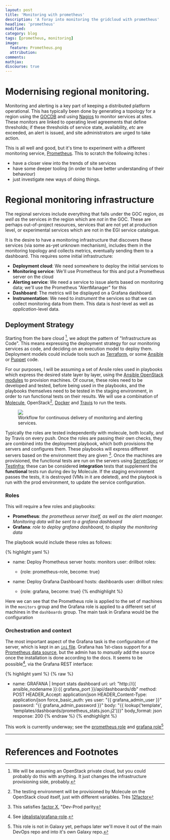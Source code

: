```yaml
---
layout: post
title: 'Monitoring with prometheus'
description: 'A foray into monitoring the gridcloud with prometheus'
headline: 'prometheus'
modified:
category: blog
tags: [prometheus, monitoring]
image:
  feature: Prometheus.png
  attribution:
comments:
mathjax:
discourse: true
---
```


# Modernising regional monitoring.

Monitoring and alerting is a key part of keeping a distributed platform operational.
This has typically been done by generating a topology for a region using the [GOCDB](https://goc.egi.eu) and using [Nagios](https://www.nagios.org/) to monitor services at sites.
These monitors are linked to operating level agreements that define thresholds; if these thresholds of service state, availability, _etc_ are exceeded, an alert is issued, and site administrators are urged to take action.

This is all well and good, but it's time to experiment with a different monitoring service, [Prometheus](https://prometheus.io). 
This to scratch the following itches : 

  - have a closer view into the trends of site services
  - have some deeper tooling (in order to have better understanding of their behaviour)
  - just investigate new ways of doing things.

# Regional monitoring infrastructure

The regional services include everything that falls under the GOC region, _as well as_ the services _in_ the region which are _not_ in the GOC. 
These are perhaps out-of-project resources, services that are not yet at production level, or experimental services which are not in the EGI service catalogue.

It is the desire to have a monitoring infrastructure that discovers these services (via some as-yet unknown mechanism), includes them in the monitoring topology and collects metrics, eventually sending them to a dashboard. 
This requires some initial infrastructure:

  - **Deployment cloud**: We need somewhere to deploy the initial services to
  - **Monitoring service**: We'll use Prometheus for this and put a Prometheus server on the cloud
  - **Alerting service**: We need a service to issue alerts based on monitoring data; we'll use the Prometheus "AlertManager" for this
  - **Dashboard**: The metrics will be displayed on a Grafana dashboard.
  - **Instrumentation**: We need to _instrument_ the services so that we can collect monitoring data from them. This data is _host_-level as well as _application_-level data.

## Deployment Strategy

Starting from the bare cloud [^BareCloud], we adopt the pattern of  "Infrastructure as Code".
This means expressing the deployment strategy for our monitoring services as code, and deciding on an execution model to deploy them.
Deployment models could include tools such as [Terraform](terraform.io), or some [Ansible](http://www.ansible.com) or [Puppet](https://puppet.com/) code.

For our purposes, I will be assuming a set of Ansile roles used in playbooks  which express the desired state layer by layer, using the [Ansible OpenStack modules](https://www.ansible.com/openstack) to provision machines.
Of course, these roles need to be developed and tested, before being used in the playbooks, and the playbooks themselves need to be tested in the staging environment, in order to run functional tests on their results.
We will use a combination of [Molecule](molecule.readthedocs.io/), OpenStack[^TestingEnv], [Docker](http://docker.com/) and [Travis](https://travis-ci.com) to run the tests.

<figure>
<img src="{{ site.url }}/images/Deployment.svg" />
<figcaption>Workflow for continuous delivery of monitoring and alerting services.</figcaption>
</figure>

Typically the roles are tested independently with molecule, both locally, and by Travis on every push.
Once the roles are passing their own checks, they are combined into the deployment playbook, which both provisions the servers and configures them.
These playbooks will express different servers based on the environment they are given [^dev-prod-parity].
Once the machines are provisioned, the functional tests are run on the servers using [ServerSpec](serverspec.org) or [TestInfra](testinfra.readthedocs.io/en/latest/); these can be considered **integration** tests that supplement the **functional** tests run during dev by Molecule.
If the staging environment passes the tests, it is destroyed  (VMs in it are deleted), and the playbook is run with the prod environment, to update the service configuration.

### Roles

This will require a few roles and playbooks: 

  - **Prometheus**: _the prometheus server itself, as well as the alert maanger. Monitoring data will be sent to a grafana dashboard_
  - **Grafana**: _role to deploy grafana dashboard, to display the monitoring data_

The playbook would include these roles as follows:

{% highlight yaml %}
- name: Deploy Prometheus server
  hosts: monitors
  user: drillbot
  roles:
  - {role: prometheus-role, become: true}

- name: Deploy Grafana Dashboard
  hosts: dashboards
  user: drillbot
  roles:
  - {role: grafana, become: true}
{% endhighlight %}

Here we can see that the Prometheus role is applied to the set of machines in the  `monitors` group and the Grafana role is applied to a different set of machines in the `dashboards` group.
The main task in Grafana would be the configuration 

### Orchestration and context

The most important aspect of the Grafana task is the configuraiton of the server, which is kept in an [`ini` file](http://docs.grafana.org/installation/configuration/).
Grafana has 1st-class support for a [Prometheus data source](http://docs.grafana.org/features/datasources/prometheus/), but the admin has to _manually_ add the source once the installation is done according to the docs.
It seems to be possible[^GrafanaPrometheusTemplateRole], via the Grafana REST interface:

{% highlight yaml %}
{% raw %}
- name: GRAFANA | Import stats dashboard
  uri:
    url: "http://{{ ansible_nodename }}:{{ grafana_port }}/api/dashboards/db"
    method: POST
    HEADER_Accept: application/json
    HEADER_Content-Type: application/json
    force_basic_auth: yes
    user: "{{ grafana_admin_user }}"
    password: "{{ grafana_admin_password }}"
    body: "{{ lookup('template', 'templates/dashboards/prometheus_stats.json.j2')}}"
    body_format: json
    response: 200
{% endraw %}
{% endhighlight %}

This work is currently underway; see the [prometheus role](https://github.com/AAROC/prometheus-role) and [grafana role](https://github.com/AAROC/DevOps/tree/master/Ansible/roles/grafana)[^MaybeLater]

-----

# References and Footnotes

[^BareCloud]: We will be assuming an OpenStack private cloud, but you could probably do this with anything. It just changes the infrastructure provisioning side, probably.
[^TestingEnv]: The testing environment will be provisioned by Molecule on the OpenStack cloud itself, just with different variables. Tr&egrave;s [12factor](http://12factor.net)
[^dev-prod-parity]: This satisfies [factor X](https://12factor.net/dev-prod-parity), "Dev-Prod parity
[^GrafanaPrometheusTemplateRole]: See <i class="fa fa-github"></i> [idealista/grafana-role](https://github.com/idealista/grafana-role/).
[^MaybeLater]: This role is not in Galaxy yet, perhaps later we'll move it out of the main DevOps repo and into it's own Galaxy repo.